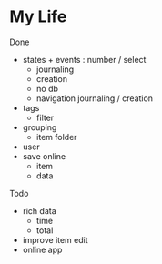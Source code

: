 # My Life

Done

- states + events : number / select
  - journaling
  - creation
  - no db
  - navigation journaling / creation
- tags
  - filter
- grouping
  - item folder
- user
- save online
  - item
  - data

Todo

- rich data
  - time
  - total
- improve item edit
- online app
